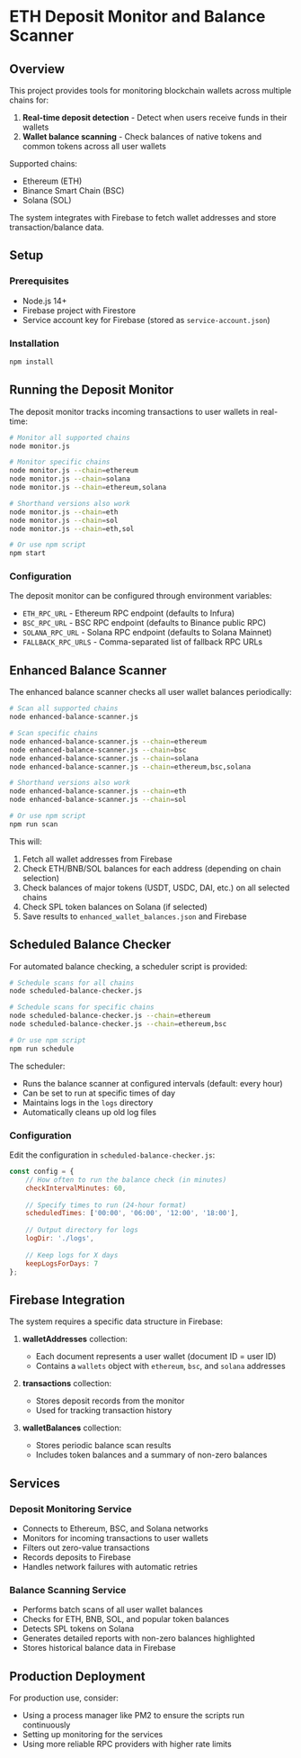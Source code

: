 # ETH Deposit Monitor and Balance Scanner

## Overview
This project provides tools for monitoring blockchain wallets across multiple chains for:
1. **Real-time deposit detection** - Detect when users receive funds in their wallets
2. **Wallet balance scanning** - Check balances of native tokens and common tokens across all user wallets

Supported chains:
- Ethereum (ETH)
- Binance Smart Chain (BSC)
- Solana (SOL)

The system integrates with Firebase to fetch wallet addresses and store transaction/balance data.

## Setup

### Prerequisites
- Node.js 14+
- Firebase project with Firestore
- Service account key for Firebase (stored as `service-account.json`)

### Installation
```bash
npm install
```

## Running the Deposit Monitor

The deposit monitor tracks incoming transactions to user wallets in real-time:

```bash
# Monitor all supported chains
node monitor.js

# Monitor specific chains
node monitor.js --chain=ethereum
node monitor.js --chain=solana
node monitor.js --chain=ethereum,solana

# Shorthand versions also work
node monitor.js --chain=eth
node monitor.js --chain=sol
node monitor.js --chain=eth,sol

# Or use npm script
npm start
```

### Configuration
The deposit monitor can be configured through environment variables:
- `ETH_RPC_URL` - Ethereum RPC endpoint (defaults to Infura)
- `BSC_RPC_URL` - BSC RPC endpoint (defaults to Binance public RPC)
- `SOLANA_RPC_URL` - Solana RPC endpoint (defaults to Solana Mainnet)
- `FALLBACK_RPC_URLS` - Comma-separated list of fallback RPC URLs

## Enhanced Balance Scanner

The enhanced balance scanner checks all user wallet balances periodically:

```bash
# Scan all supported chains
node enhanced-balance-scanner.js

# Scan specific chains
node enhanced-balance-scanner.js --chain=ethereum
node enhanced-balance-scanner.js --chain=bsc
node enhanced-balance-scanner.js --chain=solana
node enhanced-balance-scanner.js --chain=ethereum,bsc,solana

# Shorthand versions also work
node enhanced-balance-scanner.js --chain=eth
node enhanced-balance-scanner.js --chain=sol

# Or use npm script
npm run scan
```

This will:
1. Fetch all wallet addresses from Firebase
2. Check ETH/BNB/SOL balances for each address (depending on chain selection)
3. Check balances of major tokens (USDT, USDC, DAI, etc.) on all selected chains
4. Check SPL token balances on Solana (if selected)
5. Save results to `enhanced_wallet_balances.json` and Firebase

## Scheduled Balance Checker

For automated balance checking, a scheduler script is provided:

```bash
# Schedule scans for all chains
node scheduled-balance-checker.js

# Schedule scans for specific chains
node scheduled-balance-checker.js --chain=ethereum
node scheduled-balance-checker.js --chain=ethereum,bsc

# Or use npm script
npm run schedule
```

The scheduler:
- Runs the balance scanner at configured intervals (default: every hour)
- Can be set to run at specific times of day
- Maintains logs in the `logs` directory
- Automatically cleans up old log files

### Configuration
Edit the configuration in `scheduled-balance-checker.js`:
```javascript
const config = {
    // How often to run the balance check (in minutes)
    checkIntervalMinutes: 60,
    
    // Specify times to run (24-hour format)
    scheduledTimes: ['00:00', '06:00', '12:00', '18:00'],
    
    // Output directory for logs
    logDir: './logs',
    
    // Keep logs for X days
    keepLogsForDays: 7
};
```

## Firebase Integration

The system requires a specific data structure in Firebase:

1. **walletAddresses** collection:
   - Each document represents a user wallet (document ID = user ID)
   - Contains a `wallets` object with `ethereum`, `bsc`, and `solana` addresses

2. **transactions** collection:
   - Stores deposit records from the monitor
   - Used for tracking transaction history

3. **walletBalances** collection:
   - Stores periodic balance scan results
   - Includes token balances and a summary of non-zero balances

## Services

### Deposit Monitoring Service
- Connects to Ethereum, BSC, and Solana networks
- Monitors for incoming transactions to user wallets
- Filters out zero-value transactions
- Records deposits to Firebase
- Handles network failures with automatic retries

### Balance Scanning Service
- Performs batch scans of all user wallet balances
- Checks for ETH, BNB, SOL, and popular token balances
- Detects SPL tokens on Solana
- Generates detailed reports with non-zero balances highlighted
- Stores historical balance data in Firebase

## Production Deployment

For production use, consider:
- Using a process manager like PM2 to ensure the scripts run continuously
- Setting up monitoring for the services
- Using more reliable RPC providers with higher rate limits 